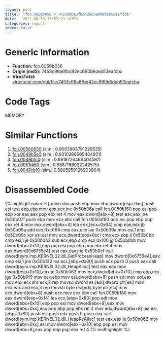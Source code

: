 ```yaml
---
layout: post
title:  "fcn.0050b050 @ 7453c96a6fbd42ec690b8deb53eafcba"
date:   2021-08-30 15:52:19 +0300
categories: report
index: false
---
```


# Generic Information
- **Function:** fcn.0050b050
- **Origin (md5):** 7453c96a6fbd42ec690b8deb53eafcba
- **VirusTotal:** [virustotal.com/gui/file/7453c96a6fbd42ec690b8deb53eafcba][virustotal_ref]

# Code Tags
<span class="tag" id="MEMORY">MEMORY</span>


# Similar Functions

1. [fcn.00560630][similar_1_ref] (sim.: 0.9063903791229535)
2. [fcn.0049b5e0][similar_2_ref] (sim.: 0.9010266505404901)
3. [fcn.0049b1c0][similar_3_ref] (sim.: 0.8919726466404597)
4. [fcn.0051f450][similar_4_ref] (sim.: 0.8887186022242579)
5. [fcn.0047cb10][similar_5_ref] (sim.: 0.8805959135903064)


# Disassembled Code

{% highlight nasm %}
push ebx
push ebp
mov ebp,dword[esp+0xc]
push esi
test ebp,ebp
mov ebx,ecx
jne 0x50b06a
call fcn.0050b160
pop esi
pop ebp
xor eax,eax
pop ebx
ret 4
mov eax,dword[ebx+8]
test eax,eax
jne 0x50b07f
push ebp
mov ecx,ebx
call fcn.0050af80
pop esi
pop ebp
pop ebx
ret 4
mov ecx,dword[ebx+4]
lea edx,[ecx+0x64]
cmp eax,edx
jb 0x50b09a
add ecx,0xc064
cmp eax,ecx
jae 0x50b09a
mov esi,1
jmp 0x50b09c
xor esi,esi
mov ecx,dword[ebx+0xc]
cmp ecx,ebp
jl 0x50b0bb
cmp esi,1
je 0x50b0b2
sub ecx,ebp
cmp ecx,0x100
jg 0x50b0bb
mov dword[ebx+0x10],ebp
pop esi
pop ebp
pop ebx
ret 4
mov eax,dword[0x6755e4]
test eax,eax
jne 0x50b0cf
call dword[sym.imp.KERNEL32.dll_GetProcessHeap]
mov dword[0x6755e4],eax
cmp esi,1
jne 0x50b132
lea ecx,[ebp+0x80]
push ecx
push 0
push eax
call dword[sym.imp.KERNEL32.dll_HeapAlloc]
test eax,eax
mov dword[esp+0x10],eax
je 0x50b062
mov ecx,dword[ebx+0x10]
cmp ebp,ecx
jge 0x50b0f9
mov ecx,ebp
mov esi,dword[ebx+8]
push edi
mov edi,eax
mov eax,ecx
shr ecx,2
rep movsd dword es:[edi],dword ptr[esi]
mov ecx,eax
and ecx,3
rep movsb byte es:[edi],byte ptr[esi]
mov ecx,dword[ebx+8]
push ecx
mov ecx,ebx
call fcn.0050b180
mov eax,dword[esp+0x14]
lea ecx,[ebp+0x80]
pop edi
mov dword[ebx+0x10],ebp
pop esi
mov dword[ebx+8],eax
mov dword[ebx+0xc],ecx
pop ebp
pop ebx
ret 4
mov edx,dword[ebx+8]
lea esi,[ebp+0x80]
push esi
push edx
push 0
push eax
call dword[sym.imp.KERNEL32.dll_HeapReAlloc]
test eax,eax
je 0x50b062
mov dword[ebx+0xc],esi
mov dword[ebx+0x10],ebp
pop esi
mov dword[ebx+8],eax
pop ebp
pop ebx
ret 4
{% endhighlight %}


[similar_1_ref]: /report/fcn.00560630@7453c96a6fbd42ec690b8deb53eafcba
[similar_2_ref]: /report/fcn.0049b5e0@7453c96a6fbd42ec690b8deb53eafcba
[similar_3_ref]: /report/fcn.0049b1c0@3e981d1767f44f5fe2446a49ffe52f4e
[similar_4_ref]: /report/fcn.0051f450@7453c96a6fbd42ec690b8deb53eafcba
[similar_5_ref]: /report/fcn.0047cb10@a9fa810a69d3f4d771518b9f44e2d98d
[virustotal_ref]: https://www.virustotal.com/gui/file/7453c96a6fbd42ec690b8deb53eafcba
